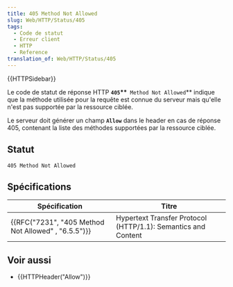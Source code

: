 ```yaml
---
title: 405 Method Not Allowed
slug: Web/HTTP/Status/405
tags:
  - Code de statut
  - Erreur client
  - HTTP
  - Reference
translation_of: Web/HTTP/Status/405
---
```

{{HTTPSidebar}}

Le code de statut de réponse HTTP **`405`\*\***` Method Not Allowed`\*\* indique que la méthode utilisée pour la requête est connue du serveur mais qu'elle n'est pas supportée par la ressource ciblée.

Le serveur doit générer un champ **`Allow`** dans le header en cas de réponse 405, contenant la liste des méthodes supportées par la ressource ciblée.

## Statut

    405 Method Not Allowed

## Spécifications

| Spécification                                                        | Titre                                                         |
| -------------------------------------------------------------------- | ------------------------------------------------------------- |
| {{RFC("7231", "405 Method Not Allowed" , "6.5.5")}} | Hypertext Transfer Protocol (HTTP/1.1): Semantics and Content |

## Voir aussi

- {{HTTPHeader("Allow")}}
